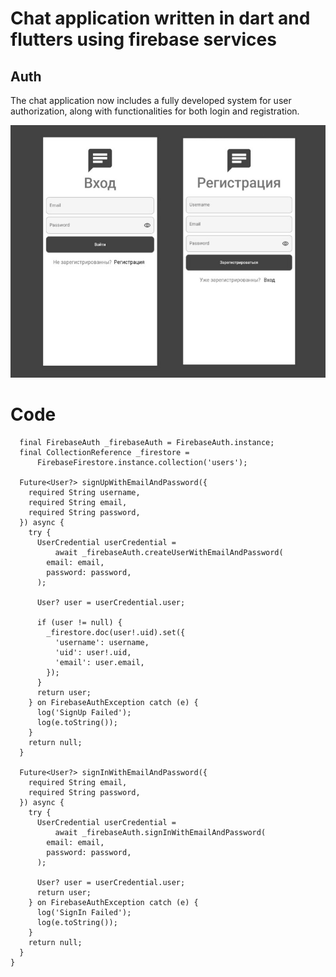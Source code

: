 # Chat application written in dart and flutters using firebase services

## Auth

The chat application now includes a fully developed system for user authorization, along with functionalities for both login and registration.

![Auth](https://raw.githubusercontent.com/BUYZQ/ChatApplication/main/README_ASSETS/auth.jpg)

# Code 
``` class FirebaseAuthService {
  final FirebaseAuth _firebaseAuth = FirebaseAuth.instance;
  final CollectionReference _firestore =
      FirebaseFirestore.instance.collection('users');

  Future<User?> signUpWithEmailAndPassword({
    required String username,
    required String email,
    required String password,
  }) async {
    try {
      UserCredential userCredential =
          await _firebaseAuth.createUserWithEmailAndPassword(
        email: email,
        password: password,
      );

      User? user = userCredential.user;

      if (user != null) {
        _firestore.doc(user!.uid).set({
          'username': username,
          'uid': user!.uid,
          'email': user.email,
        });
      }
      return user;
    } on FirebaseAuthException catch (e) {
      log('SignUp Failed');
      log(e.toString());
    }
    return null;
  }

  Future<User?> signInWithEmailAndPassword({
    required String email,
    required String password,
  }) async {
    try {
      UserCredential userCredential =
          await _firebaseAuth.signInWithEmailAndPassword(
        email: email,
        password: password,
      );

      User? user = userCredential.user;
      return user;
    } on FirebaseAuthException catch (e) {
      log('SignIn Failed');
      log(e.toString());
    }
    return null;
  }
}
```

